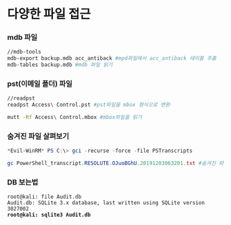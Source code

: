 # 다양한 파일 접근

### mdb 파일&#x20;

```bash
//mdb-tools
mdb-export backup.mdb acc_antiback #mpd파일에서 acc_antiback 테이블 추출
mdb-tables backup.mdb #mdb 파일 읽기 
```

### pst(이메일 폴더) 파일

```bash
//readpst
readpst Access\ Control.pst #pst파일을 mbox 형식으로 변환 

mutt -Rf Access\ Control.mbox #mbox파일을 읽기
```

### 숨겨진 파일 살펴보기&#x20;

```powershell
*Evil-WinRM* PS C:\> gci -recurse -force -file PSTranscripts

gc PowerShell_transcript.RESOLUTE.OJuoBGhU.20191203063201.txt #숨겨진 파일 강제 읽기 
```

### DB 보는법

<pre class="language-bash"><code class="lang-bash">root@kali: file Audit.db 
Audit.db: SQLite 3.x database, last written using SQLite version 3027002
<strong>root@kali: sqlite3 Audit.db
</strong></code></pre>
